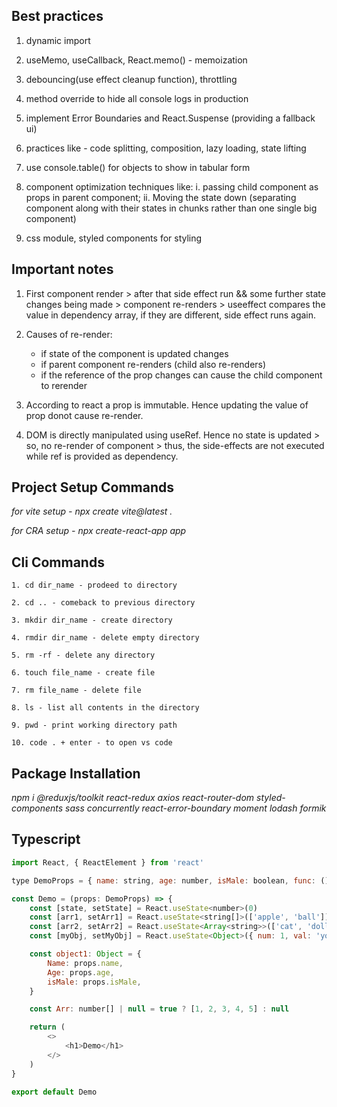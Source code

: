 ## Best practices

1. dynamic import

2. useMemo, useCallback, React.memo() - memoization

3. debouncing(use effect cleanup function), throttling

4. method override to hide all console logs in production

5. implement Error Boundaries and React.Suspense (providing a fallback ui)

6. practices like - code splitting, composition, lazy loading, state lifting

7. use console.table() for objects to show in tabular form

8. component optimization techniques like: i. passing child component as props in parent component; ii. Moving the state down (separating component along with their states in chunks rather than one single big component)

9. css module, styled components for styling

## Important notes

1. First component render > after that side effect run && some further state changes being made > component re-renders > useeffect compares the value in dependency array, if they are different, side effect runs again.

2. Causes of re-render: 
   - if state of the component is updated changes
   * if parent component re-renders (child also re-renders) 
   + if the reference of the prop changes can cause the child component to rerender

3. According to react a prop is immutable. Hence updating the value of prop donot cause re-render.

4. DOM is directly manipulated using useRef. Hence no state is updated > so, no re-render of component > thus, the side-effects are not executed while ref is provided as dependency.

## Project Setup Commands

*for vite setup - npx create vite@latest .*

*for CRA setup - npx create-react-app app*

## Cli Commands

```
1. cd dir_name - prodeed to directory

2. cd .. - comeback to previous directory

3. mkdir dir_name - create directory

4. rmdir dir_name - delete empty directory

5. rm -rf - delete any directory

6. touch file_name - create file

7. rm file_name - delete file

8. ls - list all contents in the directory

9. pwd - print working directory path

10. code . + enter - to open vs code
```

## Package Installation

*npm i @reduxjs/toolkit react-redux axios react-router-dom styled-components sass concurrently react-error-boundary moment lodash formik*

## Typescript

```Javascript
import React, { ReactElement } from 'react'

type DemoProps = { name: string, age: number, isMale: boolean, func: () => void, hobbies?: [], children: React.FC }

const Demo = (props: DemoProps) => {
    const [state, setState] = React.useState<number>(0)
    const [arr1, setArr1] = React.useState<string[]>(['apple', 'ball'])
    const [arr2, setArr2] = React.useState<Array<string>>(['cat', 'doll'])
    const [myObj, setMyObj] = React.useState<Object>({ num: 1, val: 'you' })

    const object1: Object = {
        Name: props.name,
        Age: props.age,
        isMale: props.isMale,
    }

    const Arr: number[] | null = true ? [1, 2, 3, 4, 5] : null

    return (
        <>
            <h1>Demo</h1>
        </>
    )
}

export default Demo
```
